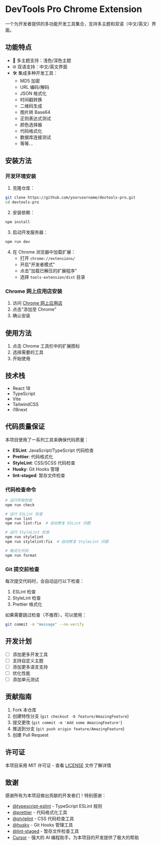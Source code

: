 # DevTools Pro Chrome Extension

一个为开发者提供的多功能开发工具集合，支持多主题和双语（中文/英文）界面。

## 功能特点

- 🌈 多主题支持：浅色/深色主题
- 🌐 双语支持：中文/英文界面
- 🛠️ 集成多种开发工具：
  - MD5 加密
  - URL 编码/解码
  - JSON 格式化
  - 时间戳转换
  - 二维码生成
  - 图片转 Base64
  - 正则表达式测试
  - 颜色选择器
  - 代码格式化
  - 数据库连接测试
  - 等等...

## 安装方法

### 开发环境安装

1. 克隆仓库：
```bash
git clone https://github.com/yourusername/devtools-pro.git
cd devtools-pro
```

2. 安装依赖：
```bash
npm install
```

3. 启动开发服务器：
```bash
npm run dev
```

4. 在 Chrome 浏览器中加载扩展：
   - 打开 `chrome://extensions/`
   - 开启"开发者模式"
   - 点击"加载已解压的扩展程序"
   - 选择 `tools-extension/dist` 目录

### Chrome 网上应用店安装

1. 访问 [Chrome 网上应用店](https://chrome.google.com/webstore/detail/devtools-pro)
2. 点击"添加至 Chrome"
3. 确认安装

## 使用方法

1. 点击 Chrome 工具栏中的扩展图标
2. 选择需要的工具
3. 开始使用

## 技术栈

- React 18
- TypeScript
- Vite
- TailwindCSS
- i18next

## 代码质量保证

本项目使用了一系列工具来确保代码质量：

- **ESLint**: JavaScript/TypeScript 代码检查
- **Prettier**: 代码格式化
- **StyleLint**: CSS/SCSS 代码检查
- **Husky**: Git Hooks 管理
- **lint-staged**: 暂存文件检查

### 代码检查命令

```bash
# 运行所有检查
npm run check

# 运行 ESLint 检查
npm run lint
npm run lint:fix  # 自动修复 ESLint 问题

# 运行 StyleLint 检查
npm run stylelint
npm run stylelint:fix  # 自动修复 StyleLint 问题

# 格式化代码
npm run format
```

### Git 提交前检查

每次提交代码时，会自动运行以下检查：
1. ESLint 检查
2. StyleLint 检查
3. Prettier 格式化

如果需要跳过检查（不推荐），可以使用：
```bash
git commit -m "message" --no-verify
```

## 开发计划

- [ ] 添加更多开发工具
- [ ] 支持自定义主题
- [ ] 添加更多语言支持
- [ ] 优化性能
- [ ] 添加单元测试

## 贡献指南

1. Fork 本仓库
2. 创建特性分支 (`git checkout -b feature/AmazingFeature`)
3. 提交更改 (`git commit -m 'Add some AmazingFeature'`)
4. 推送到分支 (`git push origin feature/AmazingFeature`)
5. 创建 Pull Request

## 许可证

本项目采用 MIT 许可证 - 查看 [LICENSE](LICENSE) 文件了解详情

## 致谢

感谢所有为本项目做出贡献的开发者们！特别感谢：

- [@typescript-eslint](https://github.com/typescript-eslint/typescript-eslint) - TypeScript ESLint 规则
- [@prettier](https://github.com/prettier/prettier) - 代码格式化工具
- [@stylelint](https://github.com/stylelint/stylelint) - CSS 代码检查工具
- [@husky](https://github.com/typicode/husky) - Git Hooks 管理工具
- [@lint-staged](https://github.com/okonet/lint-staged) - 暂存文件检查工具
- [Cursor](https://cursor.sh) - 强大的 AI 编程助手，为本项目的开发提供了极大的帮助 